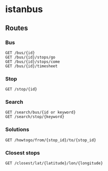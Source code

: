 istanbus
========

## Routes  

### Bus

```
GET /bus/{id}
GET /bus/{id}/stops/go
GET /bus/{id}/stops/come
GET /bus/{id}/timesheet
```

### Stop

```
GET /stop/{id}
```


### Search

```
GET /search/bus/{id or keyword}
GET /search/stop/{keyword}
```


### Solutions
```
GET /howtogo/from/{stop_id}/to/{stop_id}
```


### Closest stops
```
GET /closest/lat/{latitude}/lon/{longitude}
```

